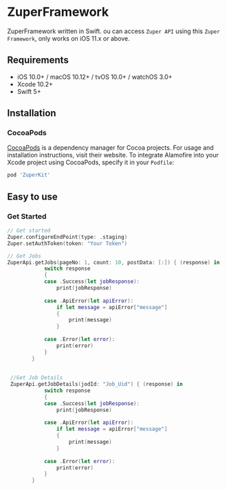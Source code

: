 # ZuperFramework


ZuperFramework written in Swift. ou can access `Zuper API` using this `Zuper Framework`, only works on iOS 11.x or above.


## Requirements

- iOS 10.0+ / macOS 10.12+ / tvOS 10.0+ / watchOS 3.0+
- Xcode 10.2+
- Swift 5+

## Installation

### CocoaPods

[CocoaPods](https://cocoapods.org) is a dependency manager for Cocoa projects. For usage and installation instructions, visit their website. To integrate Alamofire into your Xcode project using CocoaPods, specify it in your `Podfile`:

```ruby
pod 'ZuperKit'
```

Easy to use
----

### Get Started

```swift
// Get started
Zuper.configureEndPoint(type: .staging)
Zuper.setAuthToken(token: "Your Token")

// Get Jobs
ZuperApi.getJobs(pageNo: 1, count: 10, postData: [:]) { (response) in
            switch response
            {
            case .Success(let jobResponse):
                print(jobResponse)
                
            case .ApiError(let apiError):
                if let message = apiError["message"]
                {
                    print(message)
                }
                
            case .Error(let error):
                print(error)
            }
        }
        
        
 //Get Job Details
 ZuperApi.getJobDetails(jodId: "Job_Uid") { (response) in
            switch response
            {
            case .Success(let jobResponse):
                print(jobResponse)
                
            case .ApiError(let apiError):
                if let message = apiError["message"]
                {
                    print(message)
                }
                
            case .Error(let error):
                print(error)
            }
        }

